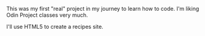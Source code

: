 This was my first "real" project in my journey to learn how to code.
I'm liking Odin Project classes very much.

I'll use HTML5 to create a recipes site.
